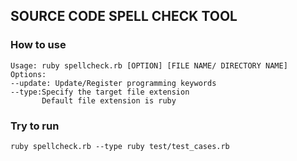 ## SOURCE CODE SPELL CHECK TOOL
### How to use
```
Usage: ruby spellcheck.rb [OPTION] [FILE NAME/ DIRECTORY NAME]
Options:
--update: Update/Register programming keywords
--type:Specify the target file extension
       Default file extension is ruby
```

### Try to run
```
ruby spellcheck.rb --type ruby test/test_cases.rb
```